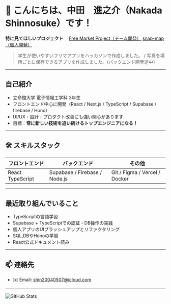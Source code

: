 # 👋 こんにちは、中田　進之介（Nakada Shinnosuke）です！

 **特に見てほしいプロジェクト**
　[Free Market Project（チーム開発）](https://free-market-project.vercel.app)    [snap-map（個人開発）](https://snap-map-eight.vercel.app)
> 学生が使いやすいフリマアプリをハッカソンで作成しました。 /  写真を場所ごとに保存できるアプリを作成しました。(バックエンド開発途中）




---

## 自己紹介
-  立命館大学 電子情報工学科 3年生  
-  フロントエンド中心に開発（React / Next.js / TypeScript / Supabase / firebase / Hono）  
-  UI/UX・設計・プロダクト改善にも強い関心があります  
-  目標：**常に新しい技術を追い続けるトップエンジニアになる！**

---

## 🛠 スキルスタック
| フロントエンド | バックエンド | その他 |
|----------------|--------------|--------|
| React  TypeScript | Supabase / Firebase / Node.js | Git / Figma / Vercel / Docker |

---

##  最近取り組んでいること
-  TypeScriptの言語学習
-  Supabase + TypeScriptでの認証・DB操作の実践  
-  個人アプリのUIブラッシュアップとリファクタリング
-  SQL,DBやHonoの学習
-  React公式ドキュメント読み

---


## 📫 連絡先
- ✉️ Email: shin20040507@icloud.com


---

![GitHub Stats](https://github-readme-stats.vercel.app/api?username=shiiiinkd&show_icons=true&theme=radical)
